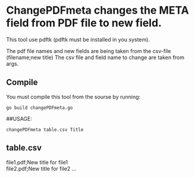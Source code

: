 # ChangePDFmeta changes the META field from PDF file to new field.

This tool use pdftk (pdftk must be installed in you system).

The pdf file names and new fields are being taken from the csv-file (filename;new title)
The csv file and field name to change are taken from args.

## Compile
You must compile this tool from the sourse by running:
```
go build changePDFmeta.go
```


##USAGE: 
```
changePDFmeta table.csv Title
```

table.csv
---------
file1.pdf;New title for file1   
file2.pdf;New title for file2
...